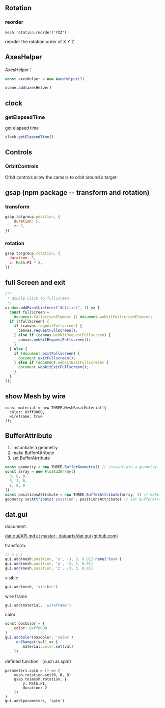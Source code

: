 ## Rotation

### reorder

`mesh.rotation.reorder('YXZ')`

reorder the rotation order of X Y Z



## AxesHelper

AxesHelper：

```js
const axesHelper = new AxesHelper(7)

scene.add(axesHelper) 
```



## clock

### getElapsedTime

get elapsed time

```js
clock.getElapsedTime()
```



## Controls

### OrbitControls

Orbit controls allow the camera to orbit around a target.



## gsap (npm package -- transform and rotation)

### transform

```js
gsap.to(group.position, {
    duration: 5,
    z: 2,
})
```

### rotation

```js
gsap.to(group.rotation, {
  duration: 5,
  z: Math.PI * 2,
})
```





## full Screen and exit

```js
/**
 * double click to fullScreen
 */
window.addEventListener("dblclick", () => {
  const fullScreen =
    document.fullscreenElement || document.webkitFullscreenElement;
  if (!fullScreen) {
    if (canvas.requestFullscreen) {
      canvas.requestFullscreen();
    } else if (canvas.webkitRequestFullscreen) {
      canvas.webkitRequestFullscreen();
    }
  } else {
    if (document.exitFullscreen) {
      document.exitFullscreen();
    } else if (document.webkitExitFullscreen) {
      document.webkitExitFullscreen();
    }
  }
});
```



## show Mesh by wire

```ture
const material = new THREE.MeshBasicMaterial({ 
  color: 0xff0000, 
  wireframe: true 
});
```



## BufferAttribute

1. instantiate a geometry
2. make BufferAttribute
3. set BufferAtrribute

```js
const geometry = new THREE.BufferGeometry() // instantiate a geometry
const array = new Float32Array([
  0, 0, 0,
  0, 1, 0,
  1, 0, 0
])
const positionsAttribute = new THREE.BufferAttribute(array, 3) // make BufferAttribute
geometry.setAttribute('position', positionsAttribute) // set BufferAtrribute
```



## dat.gui

document:

[dat.gui/API.md at master · dataarts/dat.gui (github.com)](https://github.com/dataarts/dat.gui/blob/master/API.md)



transform:

```js
// x y z
gui.add(mesh.position, 'x', -3, 3, 0.01).name('boxX')
gui.add(mesh.position, 'y', -3, 3, 0.01)
gui.add(mesh.position, 'z', -3, 3, 0.01)
```

visible

```js
gui.add(mesh, 'visible')
```

wire frame

```js
gui.add(material, 'wireframe')
```

color

```js
const boxColor = {
    color: 0xff0000
}
gui.addColor(boxColor, 'color')
    .onChange((val) => {
        material.color.set(val) 
    })
```

defined function （such as spin）

```
parameters.spin = () => {
    mesh.rotation.set(0, 0, 0)
    gsap.to(mesh.rotation, {
        y: Math.PI,
        duration: 2
    })
}
gui.add(parameters, 'spin')
```

